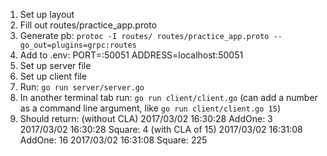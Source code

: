 1. Set up layout
2. Fill out routes/practice_app.proto
3. Generate pb:
  `protoc -I routes/ routes/practice_app.proto --go_out=plugins=grpc:routes`
4. Add to .env:
  PORT=:50051
  ADDRESS=localhost:50051
5. Set up server file
6. Set up client file
7. Run:
  `go run server/server.go`
8. In another terminal tab run:
  `go run client/client.go` (can add a number as a command line argument, like `go run client/client.go 15`)
9. Should return:
  (without CLA)
  2017/03/02 16:30:28 AddOne: 3
  2017/03/02 16:30:28 Square: 4
  (with CLA of 15)
  2017/03/02 16:31:08 AddOne: 16
  2017/03/02 16:31:08 Square: 225

